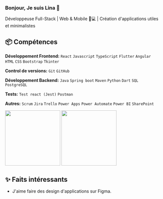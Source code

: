 ### Bonjour, Je suis Lina 👋

Développeuse Full-Stack | Web & Mobile 📱💻 | Création d'applications utiles et minimalistes

## 📦 Compétences

**Développement Frontend:** `React` `Javascript` `TypeScript` `Flutter` `Angular` `HTML` `CSS` `Bootstrap` `Tkinter`
 
**Control de versions:** `Git` `GitHub`

**Développement Backend:** `Java` `Spring boot` `Maven` `Python` `Dart` `SQL` `PostgreSQL`

**Tests:** `Test react (Jest)` `Postman`

**Autres:** `Scrum` `Jira` `Trello` `Power Apps` `Power Automate` `Power BI` `SharePoint`

<img height = "180em" src="https://github-readme-stats.vercel.app/api/top-langs/?username=linaTechDev&layout=compact"/> <img height="180em" src="https://awesome-github-stats.azurewebsites.net/user-stats/linaTechDev?theme=github-dark&cardType=github">

## ✨ Faits intéressants
- J'aime faire des design d'applications sur Figma.
